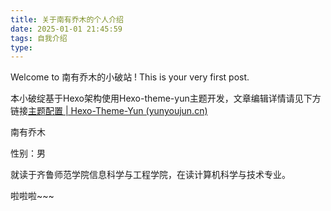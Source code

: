 ```yaml
---
title: 关于南有乔木的个人介绍
date: 2025-01-01 21:45:59
tags: 自我介绍
type: 
---
```

Welcome to 南有乔木的小破站 ! This is your very first post. 

本小破绽基于Hexo架构使用Hexo-theme-yun主题开发，文章编辑详情请见下方链接[主题配置 | Hexo-Theme-Yun (yunyoujun.cn)](https://yun.yunyoujun.cn/guide/config.html#文章)

南有乔木

性别：男

就读于齐鲁师范学院信息科学与工程学院，在读计算机科学与技术专业。

啦啦啦~~~